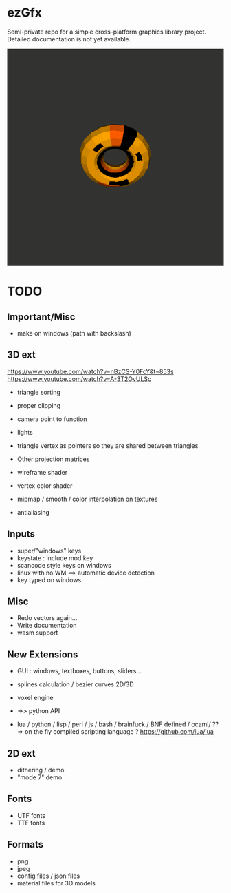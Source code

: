 ezGfx
=====


Semi-private repo for a simple cross-platform graphics library project.
Detailed documentation is not yet available. 

<p align="center">
<img src="./demotex.gif"/>
</p>


TODO
====

## Important/Misc

* make on windows (path with backslash)

## 3D ext

https://www.youtube.com/watch?v=nBzCS-Y0FcY&t=853s
https://www.youtube.com/watch?v=A-3T2OvULSc

* triangle sorting
* proper clipping
* camera point to function

* lights
* triangle vertex as pointers so they are shared between triangles
* Other projection matrices

* wireframe shader
* vertex color shader
* mipmap / smooth / color interpolation on textures
* antialiasing





## Inputs

* super/"windows" keys
* keystate : include mod key
* scancode style keys on windows
* linux with no WM ==> automatic device detection
* key typed on windows


## Misc 

* Redo vectors again...
* Write documentation
* wasm support



## New Extensions

* GUI : windows, textboxes, buttons, sliders...
* splines calculation / bezier curves 2D/3D
* voxel engine

* =>> python API
* lua / python / lisp / perl / js / bash / brainfuck / BNF defined / ocaml/ ??
	=> on the fly compiled scripting language ?
	https://github.com/lua/lua





## 2D ext

* dithering / demo
* "mode 7" demo


## Fonts
* UTF fonts
* TTF fonts


## Formats
* png
* jpeg
* config files / json files
* material files for 3D models
